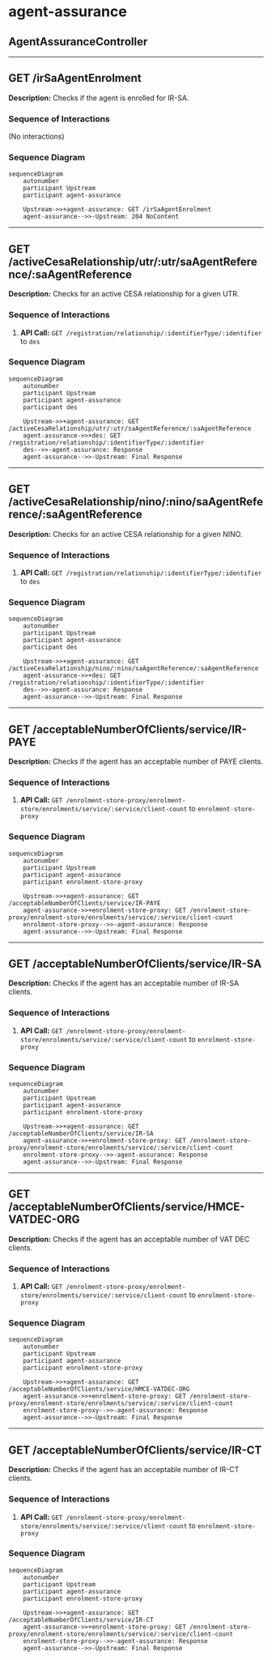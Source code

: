 # agent-assurance

## AgentAssuranceController

---

## GET /irSaAgentEnrolment

**Description:** Checks if the agent is enrolled for IR-SA.

### Sequence of Interactions

(No interactions)

### Sequence Diagram

```mermaid
sequenceDiagram
    autonumber
    participant Upstream
    participant agent-assurance

    Upstream->>+agent-assurance: GET /irSaAgentEnrolment
    agent-assurance-->>-Upstream: 204 NoContent
```

---

## GET /activeCesaRelationship/utr/:utr/saAgentReference/:saAgentReference

**Description:** Checks for an active CESA relationship for a given UTR.

### Sequence of Interactions

1. **API Call:** `GET /registration/relationship/:identifierType/:identifier` to `des`

### Sequence Diagram

```mermaid
sequenceDiagram
    autonumber
    participant Upstream
    participant agent-assurance
    participant des

    Upstream->>+agent-assurance: GET /activeCesaRelationship/utr/:utr/saAgentReference/:saAgentReference
    agent-assurance->>+des: GET /registration/relationship/:identifierType/:identifier
    des-->>-agent-assurance: Response
    agent-assurance-->>-Upstream: Final Response
```

---

## GET /activeCesaRelationship/nino/:nino/saAgentReference/:saAgentReference

**Description:** Checks for an active CESA relationship for a given NINO.

### Sequence of Interactions

1. **API Call:** `GET /registration/relationship/:identifierType/:identifier` to `des`

### Sequence Diagram

```mermaid
sequenceDiagram
    autonumber
    participant Upstream
    participant agent-assurance
    participant des

    Upstream->>+agent-assurance: GET /activeCesaRelationship/nino/:nino/saAgentReference/:saAgentReference
    agent-assurance->>+des: GET /registration/relationship/:identifierType/:identifier
    des-->>-agent-assurance: Response
    agent-assurance-->>-Upstream: Final Response
```

---

## GET /acceptableNumberOfClients/service/IR-PAYE

**Description:** Checks if the agent has an acceptable number of PAYE clients.

### Sequence of Interactions

1. **API Call:** `GET /enrolment-store-proxy/enrolment-store/enrolments/service/:service/client-count` to `enrolment-store-proxy`

### Sequence Diagram

```mermaid
sequenceDiagram
    autonumber
    participant Upstream
    participant agent-assurance
    participant enrolment-store-proxy

    Upstream->>+agent-assurance: GET /acceptableNumberOfClients/service/IR-PAYE
    agent-assurance->>+enrolment-store-proxy: GET /enrolment-store-proxy/enrolment-store/enrolments/service/:service/client-count
    enrolment-store-proxy-->>-agent-assurance: Response
    agent-assurance-->>-Upstream: Final Response
```

---

## GET /acceptableNumberOfClients/service/IR-SA

**Description:** Checks if the agent has an acceptable number of IR-SA clients.

### Sequence of Interactions

1. **API Call:** `GET /enrolment-store-proxy/enrolment-store/enrolments/service/:service/client-count` to `enrolment-store-proxy`

### Sequence Diagram

```mermaid
sequenceDiagram
    autonumber
    participant Upstream
    participant agent-assurance
    participant enrolment-store-proxy

    Upstream->>+agent-assurance: GET /acceptableNumberOfClients/service/IR-SA
    agent-assurance->>+enrolment-store-proxy: GET /enrolment-store-proxy/enrolment-store/enrolments/service/:service/client-count
    enrolment-store-proxy-->>-agent-assurance: Response
    agent-assurance-->>-Upstream: Final Response
```

---

## GET /acceptableNumberOfClients/service/HMCE-VATDEC-ORG

**Description:** Checks if the agent has an acceptable number of VAT DEC clients.

### Sequence of Interactions

1. **API Call:** `GET /enrolment-store-proxy/enrolment-store/enrolments/service/:service/client-count` to `enrolment-store-proxy`

### Sequence Diagram

```mermaid
sequenceDiagram
    autonumber
    participant Upstream
    participant agent-assurance
    participant enrolment-store-proxy

    Upstream->>+agent-assurance: GET /acceptableNumberOfClients/service/HMCE-VATDEC-ORG
    agent-assurance->>+enrolment-store-proxy: GET /enrolment-store-proxy/enrolment-store/enrolments/service/:service/client-count
    enrolment-store-proxy-->>-agent-assurance: Response
    agent-assurance-->>-Upstream: Final Response
```

---

## GET /acceptableNumberOfClients/service/IR-CT

**Description:** Checks if the agent has an acceptable number of IR-CT clients.

### Sequence of Interactions

1. **API Call:** `GET /enrolment-store-proxy/enrolment-store/enrolments/service/:service/client-count` to `enrolment-store-proxy`

### Sequence Diagram

```mermaid
sequenceDiagram
    autonumber
    participant Upstream
    participant agent-assurance
    participant enrolment-store-proxy

    Upstream->>+agent-assurance: GET /acceptableNumberOfClients/service/IR-CT
    agent-assurance->>+enrolment-store-proxy: GET /enrolment-store-proxy/enrolment-store/enrolments/service/:service/client-count
    enrolment-store-proxy-->>-agent-assurance: Response
    agent-assurance-->>-Upstream: Final Response
```
